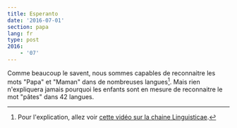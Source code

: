 ```yaml
---
title: Esperanto
date: '2016-07-01'
section: papa
lang: fr
type: post
2016:
    - '07'
---
```


Comme beaucoup le savent, nous sommes capables de reconnaitre les mots "Papa" et "Maman" dans de nombreuses langues[^exp]. Mais rien n'expliquera jamais pourquoi les enfants sont en mesure de reconnaitre le mot "pâtes" dans 42 langues.

[^exp]: Pour l'explication, allez voir [cette vidéo sur la chaine Linguisticae](https://youtu.be/bxPdmEmNCaU "Pourquoi dit-on papa et maman dans toutes les langues ? - MLTP#7").
